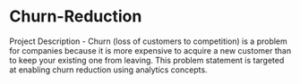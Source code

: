 # Churn-Reduction
Project Description - Churn (loss of customers to competition) is a problem for companies because it is more expensive to acquire a new customer than to keep your existing one from leaving. This problem statement is targeted at enabling churn reduction using analytics concepts.
